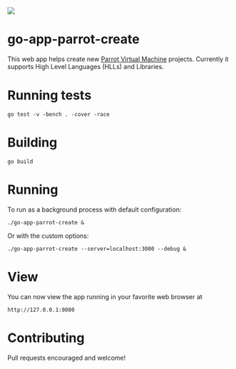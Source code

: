 [![](https://travis-ci.org/dboys/go-app-parrot-create.svg?branch=master)](https://travis-ci.org/dboys/go-app-parrot-create)

# go-app-parrot-create
This web app helps create new [Parrot Virtual Machine](http://parrot.org) projects. Currently it
supports High Level Languages (HLLs) and Libraries.

# Running tests

    go test -v -bench . -cover -race

# Building

    go build

# Running

To run as a background process with default configuration:

    ./go-app-parrot-create &

Or with the custom options:

    ./go-app-parrot-create --server=localhost:3000 --debug &

# View

You can now view the app running in your favorite web browser at

    http://127.0.0.1:8080

# Contributing

Pull requests encouraged and welcome!